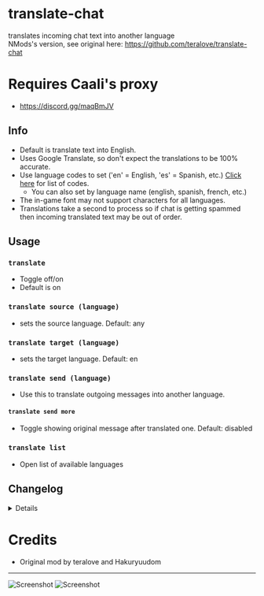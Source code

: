 # translate-chat
translates incoming chat text into another language<br />
NMods's version, see original here: https://github.com/teralove/translate-chat

# Requires Caali's proxy
- https://discord.gg/maqBmJV

## Info
- Default is translate text into English.
- Uses Google Translate, so don't expect the translations to be 100% accurate.
- Use language codes to set ('en' = English, 'es' = Spanish, etc.) [Click here](https://pastebin.com/raw/fe0ZQynE) for list of codes.
  - You can also set by language name (english, spanish, french, etc.)
- The in-game font may not support characters for all languages.
- Translations take a second to process so if chat is getting spammed then incoming translated text may be out of order.

## Usage
### `translate`
- Toggle off/on
- Default is on

### `translate source (language)`
- sets the source language. Default: any

### `translate target (language)`
- sets the target language. Default: en

### `translate send (language)`
- Use this to translate outgoing messages into another language.

#### `translate send more`
- Toggle showing original message after translated one. Default: disabled

### `translate list`
- Open list of available languages

## Changelog
<details>
    1.8 (by NMods)<br>
    - removed useless dependencies<br>
    - using simple request now<br>
    - actually works<br>
    1.7 (by NMods)<br>
    - changed google translate api (old one didnt work anymore)<br>
    - disabled in global channels<br>
    - additional transliteration if google produces shit results<br>
    - added ~10 languages<br>
    - update S_CHAT and S_WHISPER to 3<br>
    1.6 (by NMods)<br>
    - added transliteration (you can now translate yourself to for example Japanese and it will show in chat)<br>
    - added ~40 languages<br>
    - code changes<br>
    - qol changes<br>
    - config changes<br>
    1.5 (by Haku)<br>
    - Added Send Mode<br>
    1.4 (by Haku)<br>
    - Autoupdate + new commands<br>
    1.3<br>
    - Renamed dependencies folder into node_modules<br>
    1.2<br>
    - Fix: Whispers and private chat not working.<br>
    1.1<br>
    - included missing dependencies<br>
    - removed trailing whitespaces which was causing unnecessary messages being received.<br>
    1.0<br>
    - initial release<br>

</details>

# Credits
- Original mod by teralove and Hakuryuudom

---

![Screenshot](https://i.imgur.com/0PoWcTD.png)
![Screenshot](https://i.imgur.com/Sxm8Uy8.png)